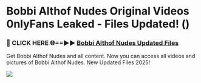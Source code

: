 # Bobbi Althof Nudes Original Videos 0nlyFans Leaked - Files Updated! ()

<h3>🔴 CLICK HERE 🌐==►► <a href="https://tinyurl.com/2p9ay9w9" rel="nofollow">Bobbi Althof Nudes Updated Files</a></h3>

Get Bobbi Althof Nudes and all content. Now you can access all videos and pictures of Bobbi Althof Nudes. New Updated Files 2025!

[![](https://i.imgur.com/KQgVmj3.gif)](https://tinyurl.com/2p9ay9w9)

